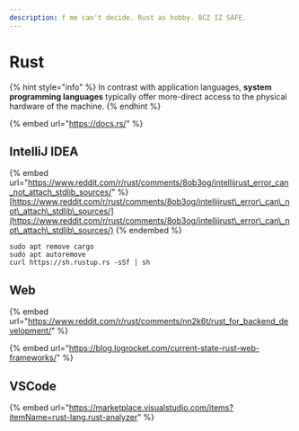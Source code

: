 ```yaml
---
description: f me can't decide. Rust as hobby. BCZ IZ SAFE.
---
```


# Rust

{% hint style="info" %}
In contrast with application languages, **system programming languages** typically offer more-direct access to the physical hardware of the machine.
{% endhint %}

{% embed url="https://docs.rs/" %}

## IntelliJ IDEA

{% embed url="https://www.reddit.com/r/rust/comments/8ob3og/intellijrust_error_can_not_attach_stdlib_sources/" %}
[https://www.reddit.com/r/rust/comments/8ob3og/intellijrust\_error\_can\_not\_attach\_stdlib\_sources/](https://www.reddit.com/r/rust/comments/8ob3og/intellijrust\_error\_can\_not\_attach\_stdlib\_sources/)
{% endembed %}

```
sudo apt remove cargo
sudo apt autoremove
curl https://sh.rustup.rs -sSf | sh
```

## Web

{% embed url="https://www.reddit.com/r/rust/comments/nn2k6t/rust_for_backend_development/" %}

{% embed url="https://blog.logrocket.com/current-state-rust-web-frameworks/" %}

## VSCode

{% embed url="https://marketplace.visualstudio.com/items?itemName=rust-lang.rust-analyzer" %}
